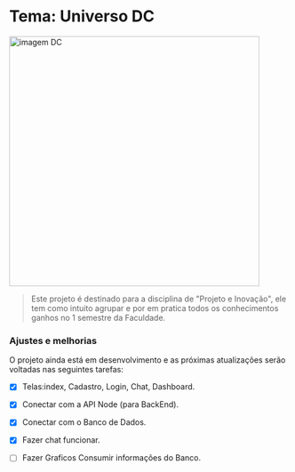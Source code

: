 # Tema: Universo DC

<img width="450px" src="https://poltronanerd.com.br/wp-content/uploads/2020/05/Screenshot_2020-05-13-The-History-Of-The-DC-Comics-Logo.png" alt=" imagem DC">

> Este projeto é destinado para a disciplina de "Projeto e Inovação", ele tem como intuito agrupar e por em pratica todos os conhecimentos ganhos no 1 semestre da Faculdade.

### Ajustes e melhorias

O projeto ainda está em desenvolvimento e as próximas atualizações serão voltadas nas seguintes tarefas:

- [X] Telas:index, Cadastro, Login, Chat, Dashboard.
- [X] Conectar com a API Node (para BackEnd).
- [X] Conectar com o Banco de Dados.
- [X] Fazer chat funcionar.
- [ ] Fazer Graficos Consumir informações do Banco.
  
